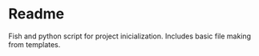 # Readme
Fish and python script for project inicialization. Includes basic file making from templates.
